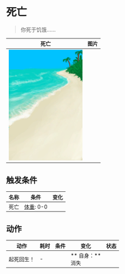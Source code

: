 # 死亡  
> 你死于饥饿……  
  
  死亡  |   图片   
 ----  |  ----:   
   |  <img decoding="async" src="Sprite/Beach.png" href="a.md" style="max-width:300px;max-height:300px;">   
  
## 触发条件  
名称  |  条件  |  变化  
----  |  ----  |  ----  
死亡  |  [体重](Weight.md): 0-0  |    
## 动作  
动作  |  耗时  |  条件  |  变化  |  状态  
----  |  ----  |  ----  |  ----  |  ----  
起死回生！<br>  |  -  |    |  ** 自身：**<br>消失  |    


<script>document.title="死亡 - 卡牌生存百科 Card Survival Wiki";</script>